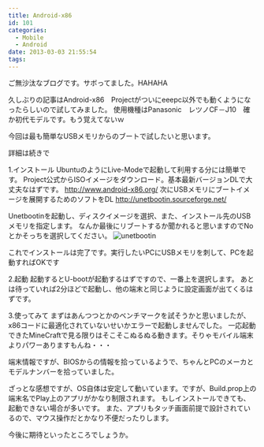```yaml
---
title: Android-x86
id: 101
categories:
  - Mobile
  - Android
date: 2013-03-03 21:55:54
tags:
---
```


ご無沙汰なブログです。サボってました。HAHAHA

久しぶりの記事はAndroid-x86　Projectがついにeeepc以外でも動くようになったらしいので試してみました。
使用機種はPanasonic　レツノCF－J10　確か初代モデルです。もう覚えてないｗ

今回は最も簡単なUSBメモリからのブートで試したいと思います。

詳細は続きで<!--more-->

1.インストール
UbuntuのようにLive-Modeで起動して利用する分には簡単です。
Project公式からISOイメージをダウンロード。基本最新バージョンDLで大丈夫なはずです。
http://www.android-x86.org/
次にUSBメモリにブートイメージを展開するためのソフトをDL
http://unetbootin.sourceforge.net/

Unetbootinを起動し、ディスクイメージを選択、また、インストール先のUSBメモリを指定します。
なんか最後にリブートするか聞かれると思いますのでNoとかそっちを選択してください。
![unetbootin](/img/2013/0d40a5e4a645fc6b96e767d64ac0878e.png)

これでインストールは完了です。実行したいPCにUSBメモリを刺して、PCを起動すればOKです

2.起動
起動するとU-bootが起動するはずですので、一番上を選択します。
あとは待っていれば2分ほどで起動し、他の端末と同じように設定画面が出てくるはずです。

3.使ってみて
まずはあんつつとかのベンチマークを試そうかと思いましたが、x86コードに最適化されていないせいかエラーで起動しませんでした。
一応起動できたMineCraftで見る限りはそこそこぬるぬる動きます。そりゃモバイル端末よりパワーありますもんね・・・

端末情報ですが、BIOSからの情報を拾っているようで、ちゃんとPCのメーカとモデルナンバーを拾っていました。


ざっとな感想ですが、OS自体は安定して動いています。ですが、Build.prop上の端末名でPlay上のアプリがかなり制限されます。
もしインストールできても、起動できない場合が多いです。
また、アプリもタッチ画面前提で設計されているので、マウス操作だとかなり不便だったりします。

今後に期待といったところでしょうか。